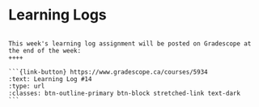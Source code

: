 # Learning Logs

````{grid}

This week's learning log assignment will be posted on Gradescope at the end of the week:
++++ 

```{link-button} https://www.gradescope.ca/courses/5934
:text: Learning Log #14
:type: url
:classes: btn-outline-primary btn-block stretched-link text-dark
```
````
